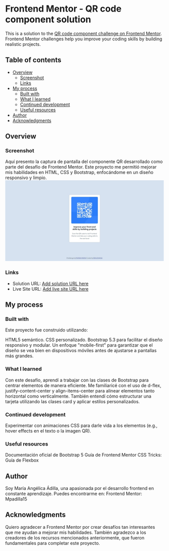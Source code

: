 # Frontend Mentor - QR code component solution

This is a solution to the [QR code component challenge on Frontend Mentor](https://www.frontendmentor.io/challenges/qr-code-component-iux_sIO_H). Frontend Mentor challenges help you improve your coding skills by building realistic projects. 

## Table of contents

- [Overview](#overview)
  - [Screenshot](#screenshot)
  - [Links](#links)
- [My process](#my-process)
  - [Built with](#built-with)
  - [What I learned](#what-i-learned)
  - [Continued development](#continued-development)
  - [Useful resources](#useful-resources)
- [Author](#author)
- [Acknowledgments](#acknowledgments)

## Overview

### Screenshot
Aquí presento la captura de pantalla del componente QR desarrollado como parte del desafío de Frontend Mentor. Este proyecto me permitió mejorar mis habilidades en HTML, CSS y Bootstrap, enfocándome en un diseño responsivo y limpio.
![Solucion](Solucion.jpeg)

### Links
- Solution URL: [Add solution URL here](https://github.com/Mpadilla15/Practica/tree/main/HTML/Qr%20code%20component%20main)
- Live Site URL: [Add live site URL here](https://mpadilla15.github.io/Practica/HTML/Qr%20code%20component%20main/index.html)


## My process

### Built with
Este proyecto fue construido utilizando:

HTML5 semántico.
CSS personalizado.
Bootstrap 5.3 para facilitar el diseño responsivo y modular.
Un enfoque "mobile-first" para garantizar que el diseño se vea bien en dispositivos móviles antes de ajustarse a pantallas más grandes.

### What I learned
Con este desafío, aprendí a trabajar con las clases de Bootstrap para centrar elementos de manera eficiente. Me familiaricé con el uso de d-flex, justify-content-center y align-items-center para alinear elementos tanto horizontal como verticalmente. También entendí cómo estructurar una tarjeta utilizando las clases card y aplicar estilos personalizados.

### Continued development

Experimentar con animaciones CSS para darle vida a los elementos (e.g., hover effects en el texto o la imagen QR).

### Useful resources

Documentación oficial de Bootstrap 5
Guía de Frontend Mentor
CSS Tricks: Guía de Flexbox

## Author
Soy María Angélica Ádilla, una apasionada por el desarrollo frontend en constante aprendizaje. Puedes encontrarme en:
Frontend Mentor: Mpadilla15

## Acknowledgments
Quiero agradecer a Frontend Mentor por crear desafíos tan interesantes que me ayudan a mejorar mis habilidades. También agradezco a los creadores de los recursos mencionados anteriormente, que fueron fundamentales para completar este proyecto.